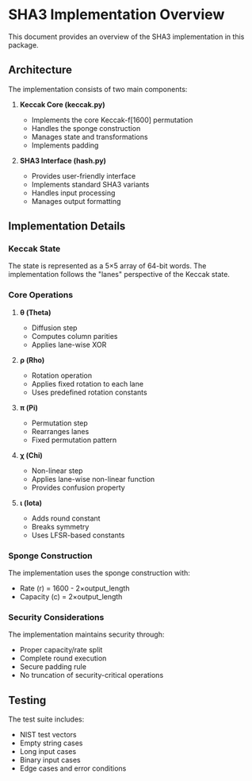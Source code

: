# SHA3 Implementation Overview

This document provides an overview of the SHA3 implementation in this package.

## Architecture

The implementation consists of two main components:

1. **Keccak Core (keccak.py)**
   - Implements the core Keccak-f[1600] permutation
   - Handles the sponge construction
   - Manages state and transformations
   - Implements padding

2. **SHA3 Interface (hash.py)**
   - Provides user-friendly interface
   - Implements standard SHA3 variants
   - Handles input processing
   - Manages output formatting

## Implementation Details

### Keccak State

The state is represented as a 5×5 array of 64-bit words. The implementation follows the "lanes" perspective of the Keccak state.

### Core Operations

1. **θ (Theta)**
   - Diffusion step
   - Computes column parities
   - Applies lane-wise XOR

2. **ρ (Rho)**
   - Rotation operation
   - Applies fixed rotation to each lane
   - Uses predefined rotation constants

3. **π (Pi)**
   - Permutation step
   - Rearranges lanes
   - Fixed permutation pattern

4. **χ (Chi)**
   - Non-linear step
   - Applies lane-wise non-linear function
   - Provides confusion property

5. **ι (Iota)**
   - Adds round constant
   - Breaks symmetry
   - Uses LFSR-based constants

### Sponge Construction

The implementation uses the sponge construction with:
- Rate (r) = 1600 - 2×output_length
- Capacity (c) = 2×output_length

### Security Considerations

The implementation maintains security through:
- Proper capacity/rate split
- Complete round execution
- Secure padding rule
- No truncation of security-critical operations

## Testing

The test suite includes:
- NIST test vectors
- Empty string cases
- Long input cases
- Binary input cases
- Edge cases and error conditions